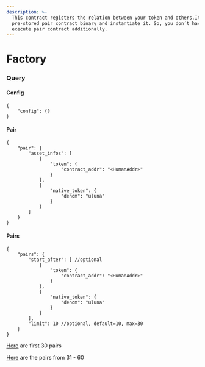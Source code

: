 ```yaml
---
description: >-
  This contract registers the relation between your token and others.It uses the
  pre-stored pair contract binary and instantiate it. So, you don’t have to
  execute pair contract additionally.
---
```


# Factory

### Query <a href="#query" id="query"></a>

#### Config <a href="#config" id="config"></a>

```
{
    "config": {}
}
```

#### Pair <a href="#pair" id="pair"></a>

```
{
    "pair": {
        "asset_infos": [
            {
                "token": {
                    "contract_addr": "<HumanAddr>"
                }
            },
            {
                "native_token": {
                    "denom": "uluna"
                }
            }
        ]
    }
}
```

#### Pairs <a href="#pairs" id="pairs"></a>

```
{
    "pairs": {
        "start_after": [ //optional
            {
                "token": {
                    "contract_addr": "<HumanAddr>"
                }
            },
            {
                "native_token": {
                    "denom": "uluna"
                }
            }
        ],
        "limit": 10 //optional, default=10, max=30
    }
}
```

[Here](https://fcd.terra.dev/wasm/contracts/terra16hdjuvghcumu6prg22cdjl96ptuay6r0hc6yns/store?query\_msg=%7B%22pairs%22:%7B%22limit%22:30%7D%7D) are first 30 pairs

[Here](https://fcd.terra.dev/wasm/contracts/terra16hdjuvghcumu6prg22cdjl96ptuay6r0hc6yns/store?query\_msg=%7B%22pairs%22:%7B%22start\_after%22:\[%7B%22token%22:%7B%22contract\_addr%22:%22terra1mj4rkdr2l5cvse8089z45mlp5dxx0hrjy5ts94%22%7D%7D,%7B%22native\_token%22:%7B%22denom%22:%22uusd%22%7D%7D],%22limit%22:30%7D%7D) are the pairs from 31 - 60
